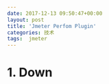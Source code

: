 ```yaml
---
date: 2017-12-13 09:50:47+00:00
layout: post
title: 'Jmeter Perfom Plugin'
categories: 技术
tags:  jmeter
---
```


# 1. Down

